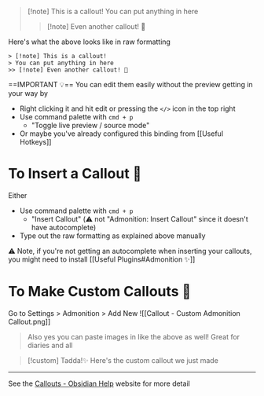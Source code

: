 
> [!note] This is a callout!
> You can put anything in here
>> [!note] Even another callout! 🪺

Here's what the above looks like in raw formatting
```
> [!note] This is a callout!
> You can put anything in here
>> [!note] Even another callout! 🪺
```

==IMPORTANT 💡==
You can edit them easily without the preview getting in your way by
- Right clicking it and hit edit or pressing the `</>` icon in the top right
- Use command palette with `cmd + p`
	- "Toggle live preview / source mode"
- Or maybe you've already configured this binding from [[Useful Hotkeys]]

# To Insert a Callout 💾

Either
- Use command palette with `cmd + p`
	- "Insert Callout" (⚠️ not "Admonition: Insert Callout" since it doesn't have autocomplete)
- Type out the raw formatting as explained above manually

⚠️ Note, if you're not getting an autocomplete when inserting your callouts, you might need to install [[Useful Plugins#Admonition ✨]]

# To Make Custom Callouts 🎨

Go to Settings > Admonition > Add New
![[Callout - Custom Admonition Callout.png]]
> Also yes you can paste images in like the above as well! Great for diaries and all

> [!custom] Tadda!✨
> Here's the custom callout we just made

___

See the [Callouts - Obsidian Help](https://help.obsidian.md/Editing+and+formatting/Callouts) website for more detail

